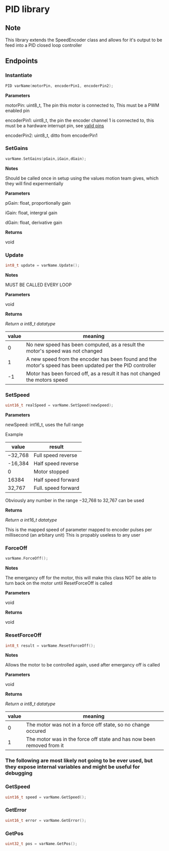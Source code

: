 # PID library

## Note

This library extends the SpeedEncoder class and allows for it's output to be feed into a PID closed loop controller

## Endpoints

### Instantiate
```cpp
PID varName(motorPin, encoderPin1, encoderPin2);
```


**Parameters**

motorPin: uint8_t, The pin this motor is connected to, This must be a PWM enabled pin

encoderPin1: uint8_t, the pin the encoder channel 1 is connected to, this must be a hardware interrupt pin, see [valid pins](https://www.arduino.cc/reference/en/language/functions/external-interrupts/attachinterrupt/)

encoderPin2: uint8_t, ditto from encoderPin1


### SetGains
```cpp
varName.SetGains(pGain,iGain,dGain);
```


**Notes**

Should be called once in setup using the values motion team gives, which they will find expermentially


**Parameters**

pGain: float, proportionally gain

iGain: float, intergral gain

dGain: float, derivative gain

**Returns**

void



### Update
```cpp
int8_t update = varName.Update();
```


**Notes**

MUST BE CALLED EVERY LOOP


**Parameters**

void


**Returns**

*Return a int8_t datatype*

| value | meaning |
| --- | --- |
| 0 | No new speed has been computed, as a result the motor's speed was not changed |
| 1 | A new speed from the encoder has been found and the motor's speed has been updated per the PID controller |
| -1 | Motor has been forced off, as a result it has not changed the motors speed |



### SetSpeed
```cpp
uint16_t realSpeed = varName.SetSpeed(newSpeed);
```


**Parameters**

newSpeed: int16_t, uses the full range 

Example

| value | result |
| --- | --- |
| −32,768 | Full speed reverse |
| -16,384 | Half speed reverse |
| 0 | Motor stopped |
| 16384 | Half speed forward |
| 32,767 | Full. speed forward |

Obviously any number in the range −32,768 to 32,767 can be used

**Returns**

*Return a int16_t datatype*

This is the mapped speed of parameter mapped to encoder pulses per millisecond (an arbitary unit)
This is propably useless to any user


### ForceOff
```cpp
varName.ForceOff();
```


**Notes**

The emergancy off for the motor, this will make this class NOT be able to turn back on the motor until ResetForceOff is called


**Parameters**

void


**Returns**

void



### ResetForceOff
```cpp
int8_t result = varName.ResetForceOff();
```

**Notes**

Allows the motor to be controlled again, used after emergancy off is called

**Parameters**

void


**Returns**

*Return a int8_t datatype*

| value | meaning |
| --- | --- | 
| 0 | The motor was not in a force off state, so no change occured |
| 1 | The motor was in the force off state and has now been removed from it |


### The following are most likely not going to be ever used, but they expose internal variables and might be useful for debugging

### GetSpeed
```cpp
uint16_t speed = varName.GetSpeed();
```



### GetError
```cpp
uint16_t error = varName.GetError();
```



### GetPos
```cpp
uint32_t pos = varName.GetPos();
```
